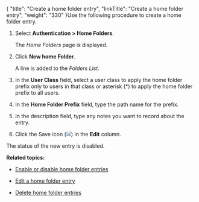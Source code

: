 {
    "title": "Create a home folder entry",
    "linkTitle": "Create a home folder entry",
    "weight": "330"
}Use the following procedure to create a home folder entry.



1.  Select **Authentication > Home Folders**.  

    The *Home Folders* page is displayed.

2.  Click **New home Folder**.  

    A line is added to the *Folders List*.

3.  In the **User Class** field, select a user class to apply the home folder prefix only to users in that class or asterisk (\*) to apply the home folder prefix to all users.

4.  In the **Home Folder Prefix** field, type the path name for the prefix.

5.  In the description field, type any notes you want to record about the entry.

6.  Click the Save icon (![Save](SaveIcon_13x13.png)) in the **Edit** column.



The status of the new entry is disabled.



**Related topics:**



-   [Enable or disable home folder entries](../t_st_enable_disable_home_folder_entries)

-   [Edit a home folder entry](../t_st_edit_home_folder_entry)

-   [Delete home folder entries](../t_st_delete_home_folder_entries)

